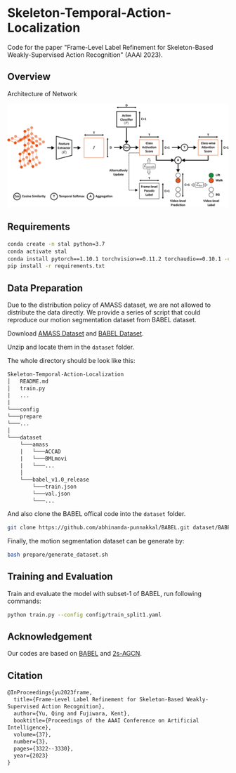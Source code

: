 # Skeleton-Temporal-Action-Localization

Code for the paper "Frame-Level Label Refinement for Skeleton-Based Weakly-Supervised Action Recognition" (AAAI 2023).

## Overview

Architecture of Network

![Architecture of Network](./images/framework.jpg)

## Requirements
```bash
conda create -n stal python=3.7
conda activate stal
conda install pytorch==1.10.1 torchvision==0.11.2 torchaudio==0.10.1 -c pytorch
pip install -r requirements.txt
```

## Data Preparation
Due to the distribution policy of AMASS dataset, we are not allowed to distribute the data directly. We provide a series of script that could reproduce our motion segmentation dataset from BABEL dataset.

Download [AMASS Dataset](https://amass.is.tue.mpg.de/) and [BABEL Dataset](https://babel.is.tue.mpg.de/).

Unzip and locate them in the `dataset` folder.

The whole directory should be look like this:
```
Skeleton-Temporal-Action-Localization
│   README.md
│   train.py
|   ...
|
└───config
└───prepare
└───...
│   
└───dataset
    └───amass
    |   └───ACCAD
    |   └───BMLmovi
    |   └───...
    │   
    └───babel_v1.0_release
        └───train.json
        └───val.json
        └───...
```

And also clone the BABEL offical code into the `dataset` folder.

```bash
git clone https://github.com/abhinanda-punnakkal/BABEL.git dataset/BABEL
```

Finally, the motion segmentation dataset can be generate by:
```bash
bash prepare/generate_dataset.sh
```

## Training and Evaluation
Train and evaluate the model with subset-1 of BABEL, run following commands:
```bash
python train.py --config config/train_split1.yaml
```

## Acknowledgement
Our codes are based on [BABEL](https://github.com/abhinanda-punnakkal/BABEL) and [2s-AGCN](https://github.com/lshiwjx/2s-AGCN).


## Citation

```
@InProceedings{yu2023frame,
  title={Frame-Level Label Refinement for Skeleton-Based Weakly-Supervised Action Recognition},
  author={Yu, Qing and Fujiwara, Kent},
  booktitle={Proceedings of the AAAI Conference on Artificial Intelligence},
  volume={37},
  number={3},
  pages={3322--3330},
  year={2023}
}
```